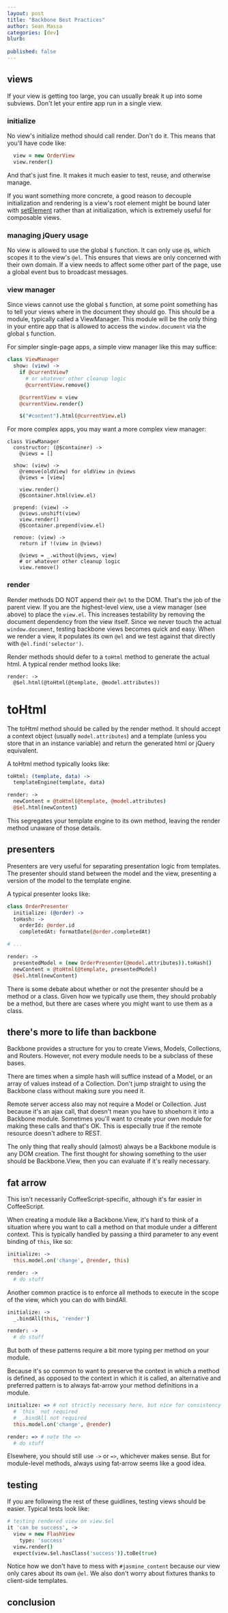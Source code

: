 ```yaml
---
layout: post
title: "Backbone Best Practices"
author: Sean Massa
categories: [dev]
blurb:
  
published: false
---
```






## views

If your view is getting too large,
you can usually break it up into some subviews.
Don't let your entire app run in a single view.

### initialize

No view's initialize method should call render.
Don't do it.
This means that you'll have code like:

```coffee
  view = new OrderView
  view.render()
```

And that's just fine.
It makes it much easier to test, reuse, and otherwise manage.

If you want something more concrete,
a good reason to decouple initialization and rendering
is a view's root element might be bound later with
[setElement](http://backbonejs.org/#View-setElement) rather than at initialization,
which is extremely useful for composable views.

### managing jQuery usage

No view is allowed to use the global `$` function.
It can only use `@$`,
which scopes it to the view's `@el`.
This ensures that views are only concerned with their own domain.
If a view needs to affect some other part of the page,
use a global event bus to broadcast messages.

### view manager

Since views cannot use the global `$` function,
at some point something has to
tell your views where in the document they should go.
This should be a module, typically called a ViewManager.
This module will be the only thing in your entire app
that is allowed to access the `window.document` via the global `$` function.

For simpler single-page apps,
a simple view manager like this may suffice:

```coffee
class ViewManager
  show: (view) ->
    if @currentView?
      # or whatever other cleanup logic
      @currentView.remove()

    @currentView = view
    @currentView.render()

    $("#content").html(@currentView.el)
```

For more complex apps,
you may want a more complex view manager:

```
class ViewManager
  constructor: (@$container) ->
    @views = []
  
  show: (view) ->
    @remove(oldView) for oldView in @views
    @views = [view]
  
    view.render()
    @$container.html(view.el)
  
  prepend: (view) ->
    @views.unshift(view)
    view.render()
    @$container.prepend(view.el)
  
  remove: (view) ->
    return if !(view in @views)
  
    @views = _.without(@views, view)
    # or whatever other cleanup logic
    view.remove()
```

### render

Render methods DO NOT append their `@el` to the DOM.
That's the job of the parent view.
If you are the highest-level view,
use a view manager (see above) to place the `view.el`.
This increases testability by removing the document dependency from the view itself.
Since we never touch the actual `window.document`,
testing backbone views becomes quick and easy.
When we render a view,
it populates its own `@el`
and we test against that directly with `@el.find('selector')`.

Render methods should defer to a `toHtml` method to generate the actual html.
A typical render method looks like:

```
render: ->
  @$el.html(@toHtml(@template, @model.attributes))
```

# toHtml

The toHtml method should be called by the render method.
It should accept a context object (usually `model.attributes`)
and a template (unless you store that in an instance variable)
and return the generated html or jQuery equivalent.

A toHtml method typically looks like:

```coffee
toHtml: (template, data) ->
  templateEngine(template, data)

render: ->
  newContent = @toHtml(@template, @model.attributes)
  @$el.html(newContent)
```

This segregates your template engine to its own method,
leaving the render method unaware of those details.

## presenters

Presenters are very useful for separating presentation logic from templates.
The presenter should stand between the model and the view,
presenting a version of the model to the template engine.

A typical presenter looks like:

```coffee
class OrderPresenter
  initialize: (@order) ->
  toHash: ->
    orderId: @order.id
    completedAt: formatDate(@order.completedAt)

# ...

render: ->
  presentedModel = (new OrderPresenter(@model.attributes)).toHash()
  newContent = @toHtml(@template, presentedModel)
  @$el.html(newContent)
```

There is some debate about whether or not the presenter should be a method or a class.
Given how we typically use them,
they should probably be a method,
but there are cases where you might want to use them as a class.

## there's more to life than backbone

Backbone provides a structure for you
to create Views, Models, Collections, and Routers.
However, not every module needs to be a subclass of these bases.

There are times when a simple hash will suffice instead of a Model,
or an array of values instead of a Collection.
Don't jump straight to using the Backbone class without making sure you need it.

Remote server access also may not require a Model or Collection.
Just because it's an ajax call,
that doesn't mean you have to shoehorn it into a Backbone module.
Sometimes you'll want to create your own module
for making these calls and that's OK.
This is especially true if the remote resource doesn't adhere to REST.

The only thing that really should
(almost) always be a Backbone module is any DOM creation.
The first thought for showing something to the user should be Backbone.View,
then you can evaluate if it's really necessary.

## fat arrow

This isn't necessarily CoffeeScript-specific,
although it's far easier in CoffeeScript.

When creating a module like a Backbone.View,
it's hard to think of a situation where you
want to call a method on that module under a different context.
This is typically handled by passing a third parameter
to any event binding of `this`, like so:

```coffee
initialize: ->
  this.model.on('change', @render, this)

render: ->
  # do stuff
```

Another common practice is to enforce all methods to execute in the scope of the view, which you can do with bindAll.

```coffee
initialize: ->
  _.bindAll(this, 'render')

render: ->
  # do stuff
```

But both of these patterns require
a bit more typing per method on your module.

Because it's so common to want to preserve
the context in which a method is defined,
as opposed to the context in which it is called,
an alternative and preferred pattern is
to always fat-arrow your method definitions in a module.

```coffee
initialize: => # not strictly necessary here, but nice for consistency
  # `this` not required
  # _.bindAll not required
  this.model.on('change', @render)

render: => # note the =>
  # do stuff
```

Elsewhere, you should still use `->` or `=>`, whichever makes sense.
But for module-level methods,
always using fat-arrow seems like a good idea.

## testing

If you are following the rest of these guidlines,
testing views should be easier.
Typical tests look like:

```coffee
# testing rendered view on view.$el
it 'can be success', ->                                                                                                                                                                                                            
  view = new FlashView
    type: 'success'
  view.render()
  expect(view.$el.hasClass('success')).toBe(true)
```

Notice how we don't have to mess with `#jasmine_content`
because our view only cares about its own `@el`.
We also don't worry about fixtures thanks to client-side templates.

## conclusion

